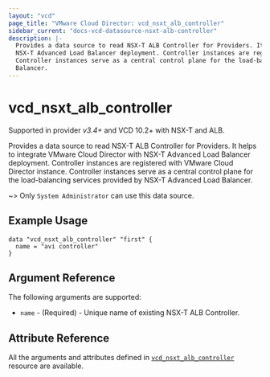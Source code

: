 ```yaml
---
layout: "vcd"
page_title: "VMware Cloud Director: vcd_nsxt_alb_controller"
sidebar_current: "docs-vcd-datasource-nsxt-alb-controller"
description: |-
  Provides a data source to read NSX-T ALB Controller for Providers. It helps to integrate VMware Cloud Director with
  NSX-T Advanced Load Balancer deployment. Controller instances are registered with VMware Cloud Director instance.
  Controller instances serve as a central control plane for the load-balancing services provided by NSX-T Advanced Load
  Balancer.
---
```


# vcd\_nsxt\_alb\_controller

Supported in provider *v3.4+* and VCD 10.2+ with NSX-T and ALB.

Provides a data source to read NSX-T ALB Controller for Providers. It helps to integrate VMware Cloud Director with
NSX-T Advanced Load Balancer deployment. Controller instances are registered with VMware Cloud Director instance.
Controller instances serve as a central control plane for the load-balancing services provided by NSX-T Advanced Load
Balancer.

~> Only `System Administrator` can use this data source.

## Example Usage

```hcl
data "vcd_nsxt_alb_controller" "first" {
  name = "avi controller"
}
```

## Argument Reference

The following arguments are supported:

* `name` - (Required)  - Unique name of existing NSX-T ALB Controller.

## Attribute Reference

All the arguments and attributes defined in
[`vcd_nsxt_alb_controller`](/docs/providers/vcd/r/nsxt_alb_controller.html) resource are available.
